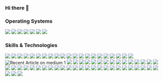 ### Hi there 👋
<h3>Operating Systems</h3>
<p><img src="https://img.shields.io/badge/Linux-FCC624?style=for-the-badge&logo=linux&logoColor=black"> 
<img src="https://img.shields.io/badge/Ubuntu-E95420?style=for-the-badge&logo=ubuntu&logoColor=white"> 
<img src="https://img.shields.io/badge/Debian-A81D33?style=for-the-badge&logo=debian&logoColor=white"> 
<img src="https://img.shields.io/badge/Red%20Hat-EE0000?style=for-the-badge&logo=redhat&logoColor=white"> 
<img src="https://img.shields.io/badge/Cent%20OS-262577?style=for-the-badge&logo=CentOS&logoColor=white">
<img src="https://img.shields.io/badge/Windows-0078D6?style=for-the-badge&logo=Windows&logoColor=white"> 
<img src="https://img.shields.io/badge/Windows%2011-0078D4?style=for-the-badge&logo=Windows%2011&logoColor=white"> 
</p>
<h3>Skills & Technologies</h3>
<p>
<img src="https://img.shields.io/badge/Ansible-EE0000?style=for-the-badge&logo=ansible&logoColor=white">
<img src="https://img.shields.io/badge/Atlassian-0052CC?style=for-the-badge&logo=Atlassian&logoColor=white">
<img src="https://img.shields.io/badge/Backblaze-E21E29?style=for-the-badge&logo=Backblaze&logoColor=white">  
<img src="https://img.shields.io/badge/Bash-4EAA25?style=for-the-badge&logo=GNU%20Bash&logoColor=white">
<img src="https://img.shields.io/badge/Bitbucket-0052CC?style=for-the-badge&logo=Bitbucket&logoColor=white">  
<img src="https://img.shields.io/badge/Bootstrap-563D7C?style=for-the-badge&logo=bootstrap&logoColor=white">
<img src="https://img.shields.io/badge/Chocolatey-23172BF4?style=for-the-badge&logo=Chocolatey&logoColor=white">
<img src="https://img.shields.io/badge/Cloudflare-F38020?style=for-the-badge&logo=Cloudflare&logoColor=white">
<img src="https://img.shields.io/badge/Codacy-222F29?style=for-the-badge&logo=Codacy&logoColor=white">
<img src="https://img.shields.io/badge/Confluence-23172BF4?style=for-the-badge&logo=confluence&logoColor=white">
<img src="https://img.shields.io/badge/CSS-239120?&style=for-the-badge&logo=css3&logoColor=white">
<img src="https://img.shields.io/badge/curl-073551?style=for-the-badge&logo=curl&logoColor=white">
<img src="https://img.shields.io/badge/diagrams.net-F08705?style=for-the-badge&logo=diagrams.net&logoColor=white">
<img src="https://img.shields.io/badge/DigitalOcean-0080FF?style=for-the-badge&logo=DigitalOcean&logoColor=white">
<img src="https://img.shields.io/badge/Discord-5865F2?style=for-the-badge&logo=Discord&logoColor=white">
<img src="https://img.shields.io/badge/Docker-2496ED?style=for-the-badge&logo=docker&logoColor=white">
<img src="https://img.shields.io/badge/Editor%20Config-E0EFEF?style=for-the-badge&logo=editorconfig&logoColor=000">
<img src="https://img.shields.io/badge/Font%20Awesome-528DD7?style=for-the-badge&logo=Font%20Awesome&logoColor=white">
<img src="https://img.shields.io/badge/GIMP-5C5543?style=for-the-badge&logo=gimp&logoColor=white">
<img src="https://img.shields.io/badge/Git-F05032?style=for-the-badge&logo=git&logoColor=white">
<img src="https://img.shields.io/badge/GitBook-3884FF?style=for-the-badge&logo=GitBook&logoColor=white">
<img src="https://img.shields.io/badge/GitHub-181717?style=for-the-badge&logo=github&logoColor=white" alt="Recent Article on medium 1">
<img src="https://img.shields.io/badge/GitHub%20Actions-2088FF?style=for-the-badge&logo=github%20actions&logoColor=white">
<img src="https://img.shields.io/badge/GitKraken-179287?style=for-the-badge&logo=GitKraken&logoColor=white">
<img src="https://img.shields.io/badge/Google%20AdSense-4285F4?style=for-the-badge&logo=Google%20AdSense&logoColor=white">
<img src="https://img.shields.io/badge/Google%20Analytics-E37400?style=for-the-badge&logo=Google%20Analytics&logoColor=white">
<img src="https://img.shields.io/badge/HTML-239120?style=for-the-badge&logo=html5&logoColor=white">
<img src="https://img.shields.io/badge/IFTTT-000000?style=for-the-badge&logo=IFTTT&logoColor=white">
<img src="https://img.shields.io/badge/Jenkins-D24939?style=for-the-badge&logo=Jenkins&logoColor=white">
<img src="https://img.shields.io/badge/Jira-0052CC?style=for-the-badge&logo=Jira&logoColor=white">
<img src="https://img.shields.io/badge/Let%27s%20Encrypt-003A70?style=for-the-badge&logo=Let%27s%20Encrypt&logoColor=white">
<img src="https://img.shields.io/badge/Linode-00A95C?style=for-the-badge&logo=Linode&logoColor=white">
<img src="https://img.shields.io/badge/Markdown-000000?style=for-the-badge&logo=markdown&logoColor=white">
<img src="https://img.shields.io/badge/Microsoft_Edge-0078D7?style=for-the-badge&logo=Microsoft-edge&logoColor=white">
<img src="https://img.shields.io/badge/Microsoft_Visio-3955A3?style=for-the-badge&logo=microsoft-visio&logoColor=white">
<img src="https://img.shields.io/badge/Microsoft_Word-2B579A?style=for-the-badge&logo=microsoft-word&logoColor=white">
<img src="https://img.shields.io/badge/MySQL-4479A1?style=for-the-badge&logo=MySQL&logoColor=white">
<img src="https://img.shields.io/badge/NGINX-009639?logo=NGINX&style=for-the-badge&logoColor=white">
<img src="https://img.shields.io/badge/npm-CB3837?style=for-the-badge&logo=npm&logoColor=white">
<img src="https://img.shields.io/badge/OPNSense-D94F00?style=for-the-badge&logo=OPNSense&logoColor=white">
<img src="https://img.shields.io/badge/OVH-123F6D?style=for-the-badge&logo=OVH&logoColor=white">
<img src="https://img.shields.io/badge/Packagist-F28D1A?style=for-the-badge&logo=Packagist&logoColor=white">
<img src="https://img.shields.io/badge/PageSpeed%20Insights-4285F4?style=for-the-badge&logo=PageSpeed%20Insights&logoColor=white">
<img src="https://img.shields.io/badge/Pi-hole-96060C?style=for-the-badge&logo=Pi-hole&logoColor=white">
<img src="https://img.shields.io/badge/Plesk-52BBE6?style=for-the-badge&logo=Plesk&logoColor=white">
<img src="https://img.shields.io/badge/Plex-EBAF00?style=for-the-badge&logo=Plex&logoColor=white">
<img src="https://img.shields.io/badge/Pluralsight-F15B2A?style=for-the-badge&logo=Pluralsight&logoColor=white">
<img src="https://img.shields.io/badge/Portainer-13BEF9?style=for-the-badge&logo=Portainer&logoColor=white">
<img src="https://img.shields.io/badge/Prettier-1A2C34?style=for-the-badge&logo=prettier&logoColor=F7BA3E">
<img src="https://img.shields.io/badge/RaspberryPi-A22846?style=for-the-badge&logo=Raspberry-Pi">
<img src="https://img.shields.io/badge/SemVer-3F4551?style=for-the-badge&logo=SemVer&logoColor=white">
<img src="https://img.shields.io/badge/Snyk-4C4A73?style=for-the-badge&logo=snyk&logoColor=white">
<img src="https://img.shields.io/badge/Stack%20Exchange-1E5397?style=for-the-badge&logo=Stack%20Exchange">
<img src="https://img.shields.io/badge/Star%20Trek-007aa5?style=for-the-badge&logo=Star%20Trek&logoColor=white">
<img src="https://img.shields.io/badge/Steam-000000?style=for-the-badge&logo=Steam&logoColor=white">
<img src="https://img.shields.io/badge/SteamDB-000000?style=for-the-badge&logo=SteamDB&logoColor=white">
<img src="https://img.shields.io/badge/Synology-B5B5B6?style=for-the-badge&logo=Synology&logoColor=white">
<img src="https://img.shields.io/badge/TeamSpeak-004680?style=for-the-badge&logo=TeamSpeak&logoColor=white">
<img src="https://img.shields.io/badge/Terraform-7B42BC?style=for-the-badge&logo=terraform&logoColor=white">
<img src="https://img.shields.io/badge/Uptime%20Kuma-5CDD8B?style=for-the-badge&logo=Uptime%20Kuma&logoColor=white">
<img src="https://img.shields.io/badge/Vim-019733?&style=for-the-badge&logo=vim&logoColor=white">
<img src="https://img.shields.io/badge/VirtualBox-183A61?logo=virtualbox&logoColor=white&style=for-the-badge">
<img src="https://img.shields.io/badge/Visual_Studio_Code-007ACC?style=for-the-badge&logo=visual%20studio%20code&logoColor=white">
<img src="https://img.shields.io/badge/VMware-607078?style=for-the-badge&logo=vmware&logoColor=white">
<img src="https://img.shields.io/badge/Wordpress-21759B?style=for-the-badge&logo=wordpress&logoColor=white"> 
</p>
